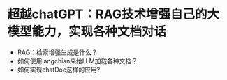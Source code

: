 # 超越chatGPT：RAG技术增强自己的大模型能力，实现各种文档对话
- RAG：检索增强生成是什么？
- 如何使用langchian来给LLM加载各种文档？
- 如何实现chatDoc这样的应用?